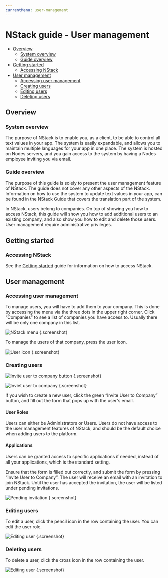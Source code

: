 ```yaml
---
currentMenu: user-management
---
```


# NStack guide - User management

* [Overview](#overview)
	* [System overview](#system-overview)
	* [Guide overview](#guide-overview)
* [Getting started](#getting-started)
	* [Accessing NStack](#accessing-nstack)
* [User management](#user-management)
	* [Accessing user management](#accessing-user-management)
	* [Creating users](#creating-users)
	* [Editing users](#editing-users)
	* [Deleting users](#deleting-users)

## Overview
### System overview

The purpose of NStack is to enable you, as a client, to be able to control all text values in your app. The system is easily expandable, and allows you to maintain multiple languages for your app in one place. The system is hosted on Nodes servers, and you gain access to the system by having a Nodes employee inviting you via email.

### Guide overview

The purpose of this guide is solely to present the user management feature of NStack. The guide does not cover any other aspects of the NStack. Information on how to use the system to update text values in your app, can be found in the NStack Guide that covers the translation part of the system.

In NStack, users belong to companies. On top of showing you how to access NStack, this guide will show you how to add additional users to an existing company, and also show you how to edit and delete those users. User management require administrative privileges.

## Getting started
### Accessing NStack

See the [Getting started](getting-started.html) guide for information on how to access NStack.

## User management
### Accessing user management

To manage users, you will have to add them to your company. This is done by accessing the menu via the three dots in the upper right corner. Click “Companies” to see a list of companies you have access to. Usually there will be only one company in this list. 

![NStack menu](../../images/Guides/UserManagement/nstack-menu2.png) {.screenshot}

To manage the users of that company, press the user icon.

![User icon](../../images/Guides/UserManagement/manage_users.png) {.screenshot}

### Creating users

![Invite user to company button](../../images/Guides/UserManagement/invite_user_to_company_button.png) {.screenshot}

![Inviet user to company](../../images/Guides/UserManagement/invite_user_to_company.png) {.screenshot}

If you wish to create a new user, click the green “Invite User to Company” button, and fill out the form that pops up with the user's email.

#### User Roles

Users can either be Administrators or Users. Users do not have access to the user management features of NStack, and should be the default choice when adding users to the platform.

#### Applications

Users can be granted access to specific applications if needed, instead of all your applications, which is the standard setting.

Ensure that the form is filled out correctly, and submit the form by pressing “Invite User to Company”. The user will receive an email with an invitation to join NStack. Until the user has accepted the invitation, the user will be listed under pending invitations.

![Pending invitation](../../images/Guides/UserManagement/pending_invitations.png) {.screenshot}

### Editing users

To edit a user, click the pencil icon in the row containing the user. You can edit the user role.

![Editing user](../../images/Guides/UserManagement/editing_user.png) {.screenshot}

### Deleting users

To delete a user, click the cross icon in the row containing the user.

![Editing user](../../images/Guides/UserManagement/editing_user.png) {.screenshot}

